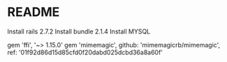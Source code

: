 # README

Install rails 2.7.2
Install bundle 2.1.4
Install MYSQL

gem 'ffi', '~> 1.15.0'
gem 'mimemagic', github: 'mimemagicrb/mimemagic', ref: '01f92d86d15d85cfd0f20dabd025dcbd36a8a60f'
